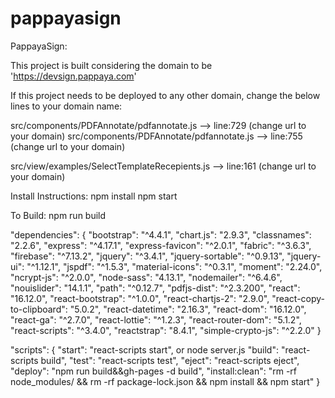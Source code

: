 # pappayasign
PappayaSign:

This project is built considering the domain to be 'https://devsign.pappaya.com'

If this project needs to be deployed to any other domain, change the below lines to your domain name:

src/components/PDFAnnotate/pdfannotate.js --> line:729 (change url to your domain) src/components/PDFAnnotate/pdfannotate.js --> line:755 (change url to your domain)

src/view/examples/SelectTemplateRecepients.js --> line:161 (change url to your domain)

Install Instructions: npm install npm start

To Build: npm run build

"dependencies": { "bootstrap": "^4.4.1", "chart.js": "2.9.3", "classnames": "2.2.6", "express": "^4.17.1", "express-favicon": "^2.0.1", "fabric": "^3.6.3", "firebase": "^7.13.2", "jquery": "^3.4.1", "jquery-sortable": "^0.9.13", "jquery-ui": "^1.12.1", "jspdf": "^1.5.3", "material-icons": "^0.3.1", "moment": "2.24.0", "ncrypt-js": "^2.0.0", "node-sass": "4.13.1", "nodemailer": "^6.4.6", "nouislider": "14.1.1", "path": "^0.12.7", "pdfjs-dist": "^2.3.200", "react": "16.12.0", "react-bootstrap": "^1.0.0", "react-chartjs-2": "2.9.0", "react-copy-to-clipboard": "5.0.2", "react-datetime": "2.16.3", "react-dom": "16.12.0", "react-ga": "^2.7.0", "react-lottie": "^1.2.3", "react-router-dom": "5.1.2", "react-scripts": "^3.4.0", "reactstrap": "8.4.1", "simple-crypto-js": "^2.2.0" }

"scripts": { "start": "react-scripts start", or node server.js "build": "react-scripts build", "test": "react-scripts test", "eject": "react-scripts eject", "deploy": "npm run build&&gh-pages -d build", "install:clean": "rm -rf node_modules/ && rm -rf package-lock.json && npm install && npm start" }
